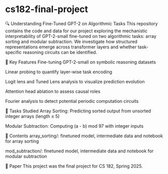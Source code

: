 # cs182-final-project

🔍 Understanding Fine-Tuned GPT-2 on Algorithmic Tasks
This repository contains the code and data for our project exploring the mechanistic interpretability of GPT-2-small fine-tuned on two algorithmic tasks: array sorting and modular subtraction. We investigate how structured representations emerge across transformer layers and whether task-specific reasoning circuits can be identified.

📌 Key Features
Fine-tuning GPT-2-small on symbolic reasoning datasets

Linear probing to quantify layer-wise task encoding

Logit lens and Tuned Lens analysis to visualize prediction evolution

Attention head ablation to assess causal roles

Fourier analysis to detect potential periodic computation circuits

🧪 Tasks Studied
Array Sorting: Predicting sorted output from unsorted integer arrays (length ≤ 5)

Modular Subtraction: Computing (a - b) mod 97 with integer inputs

📁 Contents
array_sorting/: finetuned model, intermediate data and notebook for array sorting

mod_subtraction/: finetuned model, intermediate data and notebook for modular subtraction

📜 Paper
This project was the final project for CS 182, Spring 2025.
